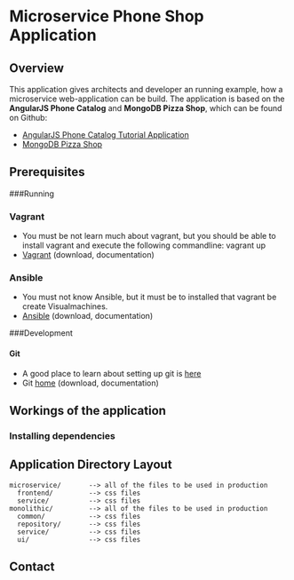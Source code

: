 # Microservice Phone Shop Application

## Overview

This application gives architects and developer an running example, how a microservice web-application can be build. 
The application is based on the **AngularJS Phone Catalog** and **MongoDB Pizza Shop**, which can be found on Github: 
- [AngularJS Phone Catalog Tutorial Application](https://github.com/angular/angular-phonecat)
- [MongoDB Pizza Shop](https://github.com/comsysto/mongodb-onlineshop)

## Prerequisites

###Running 

### Vagrant

- You must be not learn much about vagrant, but you should be able to install vagrant and execute the following 
  commandline: vagrant up
- [Vagrant](https://www.vagrantup.com/) (download, documentation)

### Ansible

- You must not know Ansible, but it must be to installed that vagrant be create Visualmachines.
- [Ansible](http://www.ansible.com/) (download, documentation)

###Development

#### Git

- A good place to learn about setting up git is [here](https://help.github.com/articles/set-up-git)
- Git [home](http://git-scm.com/) (download, documentation)

## Workings of the application



### Installing dependencies



## Application Directory Layout

    microservice/       --> all of the files to be used in production
      frontend/         --> css files
      service/          --> css files
    monolithic/         --> all of the files to be used in production
      common/           --> css files
      repository/       --> css files
      service/          --> css files
      ui/               --> css files


## Contact


